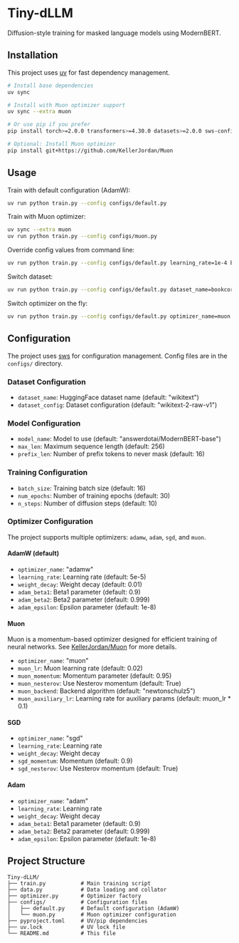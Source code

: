 # Tiny-dLLM

Diffusion-style training for masked language models using ModernBERT.

## Installation

This project uses [uv](https://github.com/astral-sh/uv) for fast dependency management.

```bash
# Install base dependencies
uv sync

# Install with Muon optimizer support
uv sync --extra muon

# Or use pip if you prefer
pip install torch>=2.0.0 transformers>=4.30.0 datasets>=2.0.0 sws-config

# Optional: Install Muon optimizer
pip install git+https://github.com/KellerJordan/Muon
```

## Usage

Train with default configuration (AdamW):

```bash
uv run python train.py --config configs/default.py
```

Train with Muon optimizer:

```bash
uv sync --extra muon
uv run python train.py --config configs/muon.py
```

Override config values from command line:

```bash
uv run python train.py --config configs/default.py learning_rate=1e-4 batch_size=32
```

Switch dataset:

```bash
uv run python train.py --config configs/default.py dataset_name=bookcorpus dataset_config=plain_text
```

Switch optimizer on the fly:

```bash
uv run python train.py --config configs/default.py optimizer_name=muon
```

## Configuration

The project uses [sws](https://github.com/lucasb-eyer/sws) for configuration management. Config files are in the `configs/` directory.

### Dataset Configuration
- `dataset_name`: HuggingFace dataset name (default: "wikitext")
- `dataset_config`: Dataset configuration (default: "wikitext-2-raw-v1")

### Model Configuration
- `model_name`: Model to use (default: "answerdotai/ModernBERT-base")
- `max_len`: Maximum sequence length (default: 256)
- `prefix_len`: Number of prefix tokens to never mask (default: 16)

### Training Configuration
- `batch_size`: Training batch size (default: 16)
- `num_epochs`: Number of training epochs (default: 30)
- `n_steps`: Number of diffusion steps (default: 10)

### Optimizer Configuration

The project supports multiple optimizers: `adamw`, `adam`, `sgd`, and `muon`.

#### AdamW (default)
- `optimizer_name`: "adamw"
- `learning_rate`: Learning rate (default: 5e-5)
- `weight_decay`: Weight decay (default: 0.01)
- `adam_beta1`: Beta1 parameter (default: 0.9)
- `adam_beta2`: Beta2 parameter (default: 0.999)
- `adam_epsilon`: Epsilon parameter (default: 1e-8)

#### Muon
Muon is a momentum-based optimizer designed for efficient training of neural networks. See [KellerJordan/Muon](https://github.com/KellerJordan/Muon) for more details.

- `optimizer_name`: "muon"
- `muon_lr`: Muon learning rate (default: 0.02)
- `muon_momentum`: Momentum parameter (default: 0.95)
- `muon_nesterov`: Use Nesterov momentum (default: True)
- `muon_backend`: Backend algorithm (default: "newtonschulz5")
- `muon_auxiliary_lr`: Learning rate for auxiliary params (default: muon_lr * 0.1)

#### SGD
- `optimizer_name`: "sgd"
- `learning_rate`: Learning rate
- `weight_decay`: Weight decay
- `sgd_momentum`: Momentum (default: 0.9)
- `sgd_nesterov`: Use Nesterov momentum (default: True)

#### Adam
- `optimizer_name`: "adam"
- `learning_rate`: Learning rate
- `weight_decay`: Weight decay
- `adam_beta1`: Beta1 parameter (default: 0.9)
- `adam_beta2`: Beta2 parameter (default: 0.999)
- `adam_epsilon`: Epsilon parameter (default: 1e-8)

## Project Structure

```
Tiny-dLLM/
├── train.py           # Main training script
├── data.py            # Data loading and collator
├── optimizer.py       # Optimizer factory
├── configs/           # Configuration files
│   ├── default.py     # Default configuration (AdamW)
│   └── muon.py        # Muon optimizer configuration
├── pyproject.toml     # UV/pip dependencies
├── uv.lock            # UV lock file
└── README.md          # This file
```
